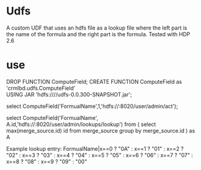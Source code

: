 # Udfs
A custom UDF that uses an hdfs file as a lookup file where the left part is the name of the formula and the right part is the formula.
Tested with HDP 2.6 

# use 
DROP FUNCTION ComputeField;
CREATE FUNCTION ComputeField as 'crmlbd.udfs.ComputeField'  
USING JAR 'hdfs:///<somepath>/udfs-0.0.300-SNAPSHOT.jar';

select ComputeField('FormualName',1,'hdfs://<namenode>:8020/user/admin/act');

select ComputeField('FormualName', A.id,'hdfs://<namenode>:8020/user/admin/lookups/lookup')
from 
(
  select max(merge_source.id) id
  from merge_source
  group by merge_source.id 
)  as A


Example lookup entry: 
FormualName|x==0 ? "0A" : x==1 ? "01" :  x==2 ? "02" : x==3 ? "03" : x==4 ? "04" :  x==5 ? "05" :  x==6 ? "06" : x==7 ? "07" : x==8 ? "08" : x==9 ? "09" : "00"
